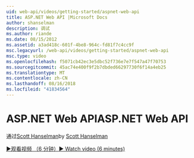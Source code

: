 ```yaml
---
uid: web-api/videos/getting-started/aspnet-web-api
title: ASP.NET Web API |Microsoft Docs
author: shanselman
description: 调试
ms.author: riande
ms.date: 08/15/2012
ms.assetid: a3ad418c-601f-4be8-964c-fd81f7c4cc9f
msc.legacyurl: /web-api/videos/getting-started/aspnet-web-api
msc.type: video
ms.openlocfilehash: f5071cb42ec3e5dbc52f736e7e7f547a47f70753
ms.sourcegitcommit: 45ac74e400f9f2b7dbded66297730f6f14a4eb25
ms.translationtype: MT
ms.contentlocale: zh-CN
ms.lasthandoff: 08/16/2018
ms.locfileid: "41834564"
---
```

<a name="aspnet-web-api"></a><span data-ttu-id="9eead-103">ASP.NET Web API</span><span class="sxs-lookup"><span data-stu-id="9eead-103">ASP.NET Web API</span></span>
====================
<span data-ttu-id="9eead-104">通过[Scott Hanselman](https://github.com/shanselman)</span><span class="sxs-lookup"><span data-stu-id="9eead-104">by [Scott Hanselman](https://github.com/shanselman)</span></span>

[<span data-ttu-id="9eead-105">&#9654;观看视频 （6 分钟）</span><span class="sxs-lookup"><span data-stu-id="9eead-105">&#9654; Watch video (6 minutes)</span></span>](https://channel9.msdn.com/Blogs/ASP-NET-Site-Videos/aspnet-web-api)
